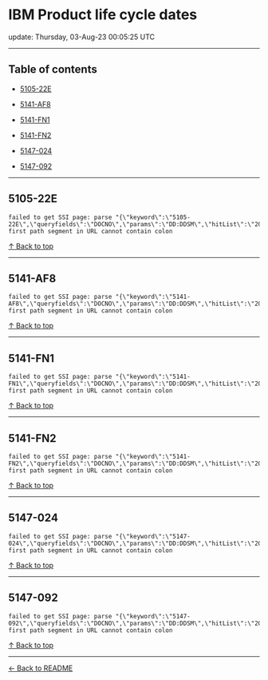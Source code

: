 # IBM Product life cycle dates

update: Thursday, 03-Aug-23 00:05:25 UTC

---

## Table of contents


- [5105-22E](#5105-22e)

- [5141-AF8](#5141-af8)

- [5141-FN1](#5141-fn1)

- [5141-FN2](#5141-fn2)

- [5147-024](#5147-024)

- [5147-092](#5147-092)


---





## 5105-22E

```
failed to get SSI page: parse "{\"keyword\":\"5105-22E\",\"queryfields\":\"DOCNO\",\"params\":\"DD:DDSM\",\"hitList\":\"20\",\"country\":\"ASP:TW\",\"fr\":\"0\",\"mppefsrt\":\"2\"}": first path segment in URL cannot contain colon
```



[↑ Back to top](#table-of-contents)

---





## 5141-AF8

```
failed to get SSI page: parse "{\"keyword\":\"5141-AF8\",\"queryfields\":\"DOCNO\",\"params\":\"DD:DDSM\",\"hitList\":\"20\",\"country\":\"ASP:TW\",\"fr\":\"0\",\"mppefsrt\":\"2\"}": first path segment in URL cannot contain colon
```



[↑ Back to top](#table-of-contents)

---





## 5141-FN1

```
failed to get SSI page: parse "{\"keyword\":\"5141-FN1\",\"queryfields\":\"DOCNO\",\"params\":\"DD:DDSM\",\"hitList\":\"20\",\"country\":\"ASP:TW\",\"fr\":\"0\",\"mppefsrt\":\"2\"}": first path segment in URL cannot contain colon
```



[↑ Back to top](#table-of-contents)

---





## 5141-FN2

```
failed to get SSI page: parse "{\"keyword\":\"5141-FN2\",\"queryfields\":\"DOCNO\",\"params\":\"DD:DDSM\",\"hitList\":\"20\",\"country\":\"ASP:TW\",\"fr\":\"0\",\"mppefsrt\":\"2\"}": first path segment in URL cannot contain colon
```



[↑ Back to top](#table-of-contents)

---





## 5147-024

```
failed to get SSI page: parse "{\"keyword\":\"5147-024\",\"queryfields\":\"DOCNO\",\"params\":\"DD:DDSM\",\"hitList\":\"20\",\"country\":\"ASP:TW\",\"fr\":\"0\",\"mppefsrt\":\"2\"}": first path segment in URL cannot contain colon
```



[↑ Back to top](#table-of-contents)

---





## 5147-092

```
failed to get SSI page: parse "{\"keyword\":\"5147-092\",\"queryfields\":\"DOCNO\",\"params\":\"DD:DDSM\",\"hitList\":\"20\",\"country\":\"ASP:TW\",\"fr\":\"0\",\"mppefsrt\":\"2\"}": first path segment in URL cannot contain colon
```



[↑ Back to top](#table-of-contents)

---



[← Back to README](./README.md)